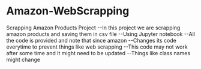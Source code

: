 # Amazon-WebScrapping
Scrapping Amazon Products Project
--In this project we are scrapping amazon products and saving them in csv file
--Using Jupyter notebook
--All the code is provided and note that since amazon
--Changes its code everytime to prevent things like web scrapping
--This code may not work after some time and it might need to be updated
--Things like class names might change
